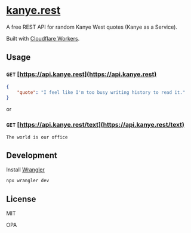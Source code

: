 # [kanye.rest](https://kanye.rest)

A free REST API for random Kanye West quotes (Kanye as a Service).

Built with [Cloudflare Workers](https://workers.cloudflare.com/).

## Usage

### `GET` [https://api.kanye.rest](https://api.kanye.rest)

```json
{
    "quote": "I feel like I'm too busy writing history to read it."
}
```

or

### `GET` [https://api.kanye.rest/text](https://api.kanye.rest/text)

```text
The world is our office
```

## Development

Install [Wrangler](https://developers.cloudflare.com/workers/wrangler/get-started/#installation)

```shell
npx wrangler dev
```

## License

MIT

OPA
